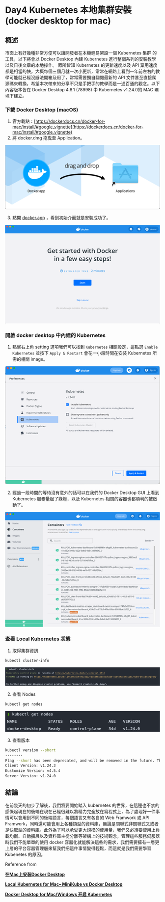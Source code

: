 # Day4 Kubernetes 本地集群安裝 (docker desktop for mac)

## 概述

市面上有好幾種非常方便可以讓開發者在本機輕易架設一個 Kubernetes 集群 的工具，以下將會以 Docker Desktop 內建 Kubernetes 進行整個系列的安裝教學以及日後文章的本地操作。
眾所皆知 Kubernetes 的更新速度以及 API 棄用速度都是相當的快，大概每個三個月就一次小更新，常常在網路上看到一年前左右的教學可能就已經沒辦法開箱及用了，常常需要獨自翻閱最新的 API 文件甚至直接爬源碼來轉換，希望本次帶來的分享不只是手把手的教學而是一通百通的觀念。以下內容版本皆在 Docker Desktop 4.8.1 (78998) 中 Kubernetes v1.24.0的 MAC 環境下建立。
### 下載 Docker Desktop (macOS)

1. 官方載點：[https://dockerdocs.cn/docker-for-mac/install/#google_vignette](https://dockerdocs.cn/docker-for-mac/install/#google_vignette)
2. 將 docker.dmg 拖曳至 Application。

![docker-drag](./docker-drag.png)

3. 點開 [docker.app](http://docker.app) ，看到初始介面就是安裝成功了。

![docker-gui](./docker-gui.png)

### 開啟 docker desktop 中內建的 Kubernetes

1. 點擊右上角 setting 選項我們可以找到 `Kubernetes` 相關設定，這點選 `Enable Kubernetes` 並按下 `Apply & Restart` 會花一小段時間在安裝 Kubernetes 所需的相關 image。

![docker-kube-setting](./docker-kube-setting.png)

2. 經過一段時間的等待沒有意外的話可以在我們的 Docker Desktop GUI 上看到 Kubernetes 服務量起了綠燈，以及 Kubernetes 相關的容器也都順利的被啟動了。

![docker-kube-containers](./docker-kube-containers.png)

### 查看 Local Kubernetes 狀態

1. 取得集群資訊

```bash
kubectl cluster-info
```

![kubectl-cluster-info](./kubectl-cluster-info.png)

2. 查看 Nodes

```bash
kubectl get nodes
```

![kubectl-get-nodes](./kubectl-get-nodes.png)

3. 查看版本

```bash
kubectl version --short
--------
Flag --short has been deprecated, and will be removed in the future. The --short output will become the default.
Client Version: v1.24.3
Kustomize Version: v4.5.4
Server Version: v1.24.0
```
## 結論

在前幾天的初步了解後，我們將要開始踏入 kubernetes 的世界，在這邊也不禁的感慨起現在的後端在現在已經很難以將精力完全放在寫程式上，為了處理好一件事情可以會用到不同的後端語言，每個語言又有各自的 Web Framwork 或  API Framwork，同時還可能會用上各種類型的資料庫，無論是關聯式非關聯式又或者是快取型的資料庫。此外為了可以承受更大規模的使用量，我們又必須要使用上負載均衡、自動擴展以及資料庫主從分離等架構上的技術觀念，管理這些服務伺服器時我們不能單單的使用 docker 容器化就能解決這些的需求，我們需要擁有一層更上層的平台容器管理層來幫我們把這件事情變得輕鬆，而這就是我們需要學習 Kubenetes 的原因。

Reference from

****[在Mac上安装Docker Desktop](https://dockerdocs.cn/docker-for-mac/install/#google_vignette)****

****[Local Kubernetes for Mac– MiniKube vs Docker Desktop](https://codefresh.io/blog/local-kubernetes-mac-minikube-vs-docker-desktop/)****

****[Docker Desktop for Mac/Windows 开启 Kubernetes](https://github.com/AliyunContainerService/k8s-for-docker-desktop)****